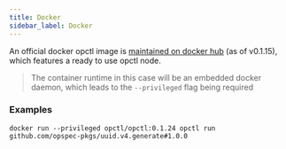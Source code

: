 ```yaml
---
title: Docker
sidebar_label: Docker
---
```


An official docker opctl image is [maintained on docker hub](https://hub.docker.com/r/opctl/opctl/) (as of v0.1.15), which features a ready to use opctl node.

> The container runtime in this case will be an embedded docker daemon, which leads to the `--privileged` flag being required

### Examples

```shell
docker run --privileged opctl/opctl:0.1.24 opctl run github.com/opspec-pkgs/uuid.v4.generate#1.0.0
```
